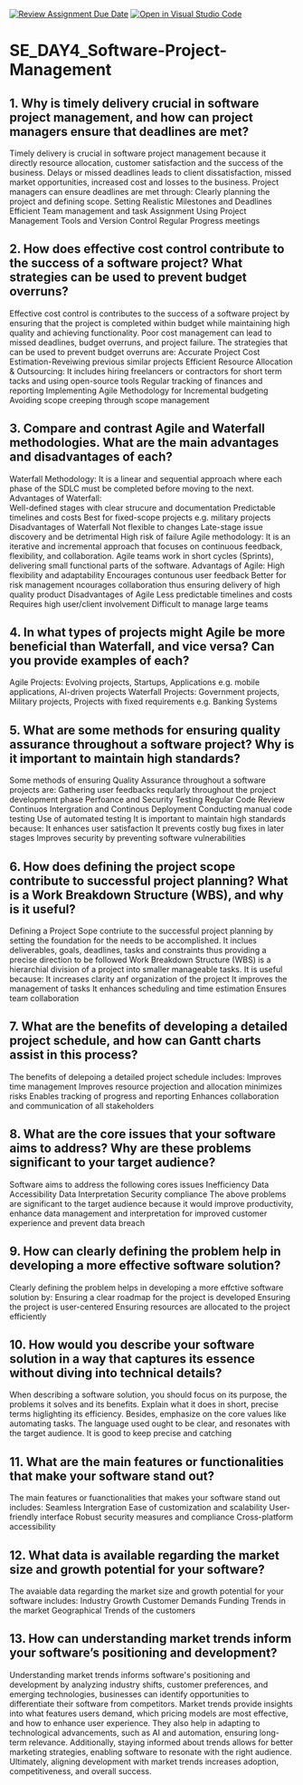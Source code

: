 [![Review Assignment Due Date](https://classroom.github.com/assets/deadline-readme-button-22041afd0340ce965d47ae6ef1cefeee28c7c493a6346c4f15d667ab976d596c.svg)](https://classroom.github.com/a/9pw6JKcu)
[![Open in Visual Studio Code](https://classroom.github.com/assets/open-in-vscode-2e0aaae1b6195c2367325f4f02e2d04e9abb55f0b24a779b69b11b9e10269abc.svg)](https://classroom.github.com/online_ide?assignment_repo_id=18742259&assignment_repo_type=AssignmentRepo)
# SE_DAY4_Software-Project-Management
## 1. Why is timely delivery crucial in software project management, and how can project managers ensure that deadlines are met?
Timely delivery is crucial in software project management because it directly resource allocation, customer satisfaction and the success of the business. Delays or missed deadlines leads to client dissatisfaction, missed market opportunities, increased cost and losses to the business.
      Project managers can ensure deadlines are met through:
            Clearly planning the project and defining scope. 
            Setting Realistic Milestones and Deadlines
            Efficient Team management and task Assignment
            Using Project Management Tools and Version Control
            Regular Progress meetings

## 2. How does effective cost control contribute to the success of a software project? What strategies can be used to prevent budget overruns?
Effective cost control is contributes to the success of a software project by ensuring that the project is completed within budget while maintaining high quality and achieving functionality. Poor cost management can lead to missed deadlines, budget overruns, and project failure. 
      The strategies that can be used to prevent budget overruns are:
      Accurate Project Cost Estimation-Reveiwing previous similar projects
      Efficient Resource Allocation & Outsourcing: It includes hiring freelancers or contractors for short term tacks and using open-source tools
      Regular tracking of finances and reporting
      Implementing Agile Methodology for Incremental budgeting
      Avoiding scope creeping through scope management
      
## 3. Compare and contrast Agile and Waterfall methodologies. What are the main advantages and disadvantages of each?
Waterfall Methodology: It is a linear and sequential approach where each phase of the SDLC must be completed before moving to the next.
      Advantages of Waterfall:  
            Well-defined stages with clear strucure and documentation
            Predictable timelines and costs
            Best for fixed-scope projects e.g. military projects
      Disadvantages of Waterfall
            Not flexible to changes 
            Late-stage issue discovery and be detrimental
            High risk of failure
Agile methodology: It is an iterative and incremental approach that focuses on continuous feedback, flexibility, and collaboration. Agile teams work in short cycles (Sprints), delivering small functional parts of the software.
      Advantags of Agile:
            High flexibility and adaptability
            Encourages contunous user feedback
            Better for risk management 
            ncourages collaboration thus ensuring delivery of high quality product
      Disadvantages of Agile
            Less predictable timelines and costs 
            Requires high user/client involvement 
            Difficult to manage large teams
            

## 4. In what types of projects might Agile be more beneficial than Waterfall, and vice versa? Can you provide examples of each?
Agile Projects: Evolving projects, Startups, Applications e.g. mobile applications, AI-driven projects
Waterfall Projects: Government projects, Military projects, Projects with fixed requirements e.g. Banking Systems
## 5. What are some methods for ensuring quality assurance throughout a software project? Why is it important to maintain high standards?
Some methods of ensuring Quality Assurance throughout a software projects are:
      Gathering user feedbacks reqularly throughout the project development phase
      Perfoance and Security Testing
      Regular Code Review
      Continuos Intergration and Continous Deployment
      Conducting manual code testing
      Use of automated testing
It is important to maintain high standards because: 
      It enhances user satisfaction
      It prevents costly bug fixes in later stages
      Improves security by preventing software vulnerabilities


## 6. How does defining the project scope contribute to successful project planning? What is a Work Breakdown Structure (WBS), and why is it useful?
Defining a Project Sope contriute to the successful project planning by setting the foundation for the needs to be accomplished. It inclues deliverables, goals, deadlines, tasks and constraints thus providing a precise direction to be followed
Work Breakdown Structure (WBS) is a hierarchial division of a project into smaller manageable tasks. It is useful because:
      It increases clarity anf organization of the project
      It improves the management of tasks
      It enhances scheduling and time estimation
      Ensures team collaboration 
      

## 7. What are the benefits of developing a detailed project schedule, and how can Gantt charts assist in this process?
The benefits of delepoing a detailed project schedule includes:
      Improves time management
      Improves resource projection and allocation
      minimizes risks
      Enables tracking of progress and reporting
      Enhances collaboration and communication of all stakeholders

## 8. What are the core issues that your software aims to address? Why are these problems significant to your target audience?
Software aims to address the following cores issues 
Inefficiency
Data Accessibility
Data Interpretation
Security compliance
The above problems are significant to the target audience because it would improve productivity, enhance data management and interpretation for improved customer experience and prevent data breach

## 9. How can clearly defining the problem help in developing a more effective software solution?
Clearly defining the problem helps in developing a more effctive software solution by:
      Ensuring a clear roadmap for the project is developed
      Ensuring the project is user-centered
      Ensuring resources are allocated to the project efficiently
## 10. How would you describe your software solution in a way that captures its essence without diving into technical details?
When describing a software solution, you should focus on its purpose, the problems it solves and its benefits. Explain what it does in short, precise terms higlighting its efficiency. Besides, emphasize on the core values like automating tasks. The language used ought to be clear, and resonates with the target audience. It is good to keep precise and catching

## 11. What are the main features or functionalities that make your software stand out?
The main features or fuanctionalities that makes your software stand out includes:
      Seamless Intergration 
      Ease of customization and scalability 
      User-friendly interface
      Robust security measures and compliance
      Cross-platform accessibility 
## 12. What data is available regarding the market size and growth potential for your software?
The avaiable data regarding the market size and growth potential for your software includes:
      Industry Growth 
      Customer Demands
      Funding Trends in the market
      Geographical Trends of the customers
## 13. How can understanding market trends inform your software’s positioning and development?
Understanding market trends informs software's positioning and development by  analyzing industry shifts, customer preferences, and emerging technologies, businesses can identify opportunities to differentiate their software from competitors. Market trends provide insights into what features users demand, which pricing models are most effective, and how to enhance user experience. They also help in adapting to technological advancements, such as AI and automation, ensuring long-term relevance. Additionally, staying informed about trends allows for better marketing strategies, enabling software to resonate with the right audience. Ultimately, aligning development with market trends increases adoption, competitiveness, and overall success.
